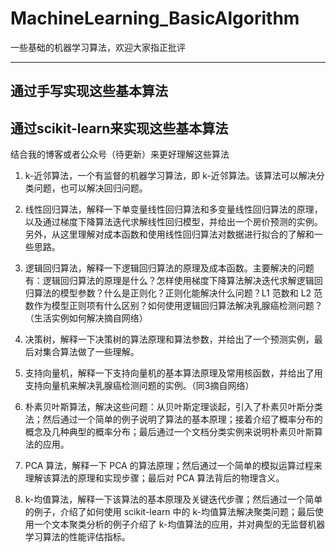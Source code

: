 # MachineLearning_BasicAlgorithm
一些基础的机器学习算法，欢迎大家指正批评

----------
## 通过手写实现这些基本算法 ##


## 通过scikit-learn来实现这些基本算法 ##
结合我的博客或者公众号（待更新）来更好理解这些算法

1. k-近邻算法，一个有监督的机器学习算法，即 k-近邻算法。该算法可以解决分类问题，也可以解决回归问题。

2. 线性回归算法，解释一下单变量线性回归算法和多变量线性回归算法的原理，以及通过梯度下降算法迭代求解线性回归模型，并给出一个房价预测的实例。另外，从这里理解对成本函数和使用线性回归算法对数据进行拟合的了解和一些思路。

3. 逻辑回归算法，解释一下逻辑回归算法的原理及成本函数。主要解决的问题有：逻辑回归算法的原理是什么？怎样使用梯度下降算法解决迭代求解逻辑回归算法的模型参数？什么是正则化？正则化能解决什么问题？L1 范数和 L2 范数作为模型正则项有什么区别？如何使用逻辑回归算法解决乳腺癌检测问题？（生活实例如何解决摘自网络）

4. 决策树，解释一下决策树的算法原理和算法参数，并给出了一个预测实例，最后对集合算法做了一些理解。

5. 支持向量机，解释一下支持向量机的基本算法原理及常用核函数，并给出了用支持向量机来解决乳腺癌检测问题的实例。（同3摘自网络）

6. 朴素贝叶斯算法，解决这些问题：从贝叶斯定理谈起，引入了朴素贝叶斯分类法；然后通过一个简单的例子说明了算法的基本原理；接着介绍了概率分布的概念及几种典型的概率分布；最后通过一个文档分类实例来说明朴素贝叶斯算法的应用。

7. PCA 算法，解释一下 PCA 的算法原理；然后通过一个简单的模拟运算过程来理解该算法的原理和实现步骤；最后对 PCA 算法背后的物理含义。

8. k-均值算法，解释一下该算法的基本原理及关键迭代步骤；然后通过一个简单的例子，介绍了如何使用 scikit-learn 中的 k-均值算法解决聚类问题；最后使用一个文本聚类分析的例子介绍了 k-均值算法的应用，并对典型的无监督机器学习算法的性能评估指标。
